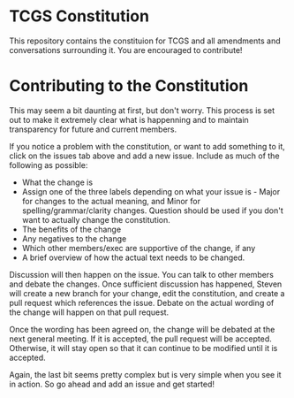 # TCGS Constitution

This repository contains the constituion for TCGS and all amendments and conversations surrounding it. You are encouraged to contribute!

# Contributing to the Constitution

This may seem a bit daunting at first, but don't worry. This process is set out to make it extremely clear what is happenning and to maintain transparency for future and current members.

If you notice a problem with the constitution, or want to add something to it, click on the issues tab above and add a new issue. Include as much of the following as possible:

* What the change is
* Assign one of the three labels depending on what your issue is - Major for changes to the actual meaning, and Minor for spelling/grammar/clarity changes. Question should be used if you don't want to actually change the constitution.
* The benefits of the change
* Any negatives to the change
* Which other members/exec are supportive of the change, if any
* A brief overview of how the actual text needs to be changed.

Discussion will then happen on the issue. You can talk to other members and debate the changes. Once sufficient discussion has happened, Steven will create a new branch for your change, edit the constitution, and create a pull request which references the issue. Debate on the actual wording of the change will happen on that pull request.

Once the wording has been agreed on, the change will be debated at the next general meeting. If it is accepted, the pull request will be accepted. Otherwise, it will stay open so that it can continue to be modified until it is accepted.

Again, the last bit seems pretty complex but is very simple when you see it in action. So go ahead and add an issue and get started!

